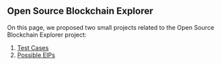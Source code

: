 ## Open Source Blockchain Explorer

On this page, we proposed two small projects related to the Open Source Blockchain Explorer project:

1. [Test Cases](./possibleTestCases.md)
2. [Possible EIPs](./possibleEIPs.md)
